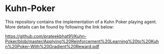 # Kuhn-Poker
This repository contains the implementation of a Kuhn Poker playing agent. More details can be found by following the link below:

https://github.com/prateekbhat91/Kuhn-Poker/blob/master/Applying%20Reinforcement%20Learning%20to%20Kuhn%20Poker-With%20Gradient%20Reward.pdf
